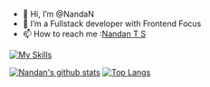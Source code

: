 - 👋 Hi, I’m @NandaN
- 👀 I’m a Fullstack developer with Frontend Focus
- 📫 How to reach me :[Nandan T S](https://www.linkedin.com/in/nandan-t-s-643345b3)

[![My Skills](https://skillicons.dev/icons?i=react,redux,angular,typescript,javascript,java,c++,python&theme=dark)](https://skillicons.dev)

[![Nandan's github stats](https://github-readme-stats.vercel.app/api?username=NandaNxD&show_icons=true)](https://github.com/NandaNxD/github-readme-stats)                                                                                        [![Top Langs](https://github-readme-stats.vercel.app/api/top-langs/?username=NandaNxD&layout=compact)](https://github.com/NandaNxD/github-readme-stats)


<!---
NandaNxD/NandaNxD is a ✨ special ✨ repository because its `README.md` (this file) appears on your GitHub profile.
You can click the Preview link to take a look at your changes.
--->
